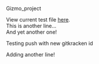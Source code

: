 Gizmo_project

View current test file [here](docs/test.txt).  
This is another line...  
And yet another one!  

Testing push with new gitkracken id  

Adding another line!
